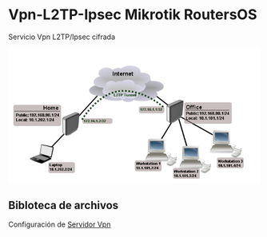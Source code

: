 # Vpn-L2TP-Ipsec  Mikrotik RoutersOS
Servicio Vpn L2TP/Ipsec cifrada

<img src=Site-to-site-l2tp-example.png>

## Bibloteca de archivos

 Configuración de [Servidor Vpn](configserver.md)


